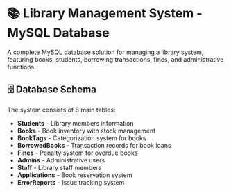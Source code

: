# 📚 Library Management System - MySQL Database

A complete MySQL database solution for managing a library system, featuring books, students, borrowing transactions, fines, and administrative functions.

## 🗄️ Database Schema

The system consists of 8 main tables:
- **Students** - Library members information
- **Books** - Book inventory with stock management
- **BookTags** - Categorization system for books
- **BorrowedBooks** - Transaction records for book loans
- **Fines** - Penalty system for overdue books
- **Admins** - Administrative users
- **Staff** - Library staff members
- **Applications** - Book reservation system
- **ErrorReports** - Issue tracking system
